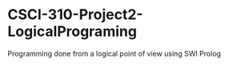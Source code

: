 # CSCI-310-Project2-LogicalPrograming
Programming done from a logical point of view using SWI Prolog
